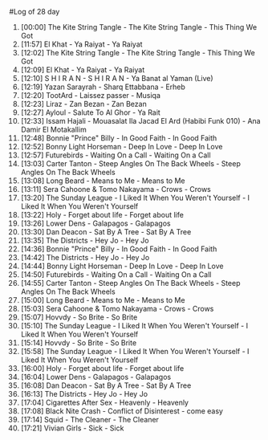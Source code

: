 #Log of 28 day

1. [00:00] The Kite String Tangle - The Kite String Tangle - This Thing We Got
1. [11:57] El Khat - Ya Raiyat - Ya Raiyat
1. [12:02] The Kite String Tangle - The Kite String Tangle - This Thing We Got
1. [12:09] El Khat - Ya Raiyat - Ya Raiyat
1. [12:10] S H I R A N - S H I R A N - Ya Banat al Yaman (Live)
1. [12:19] Yazan Sarayrah - Sharq Ettabbana - Erheb
1. [12:20] TootArd - Laissez passer - Musiqa
1. [12:23] Liraz - Zan Bezan - Zan Bezan
1. [12:27] Ayloul - Salute To Al Ghor - Ya Rait
1. [12:33] Issam Hajali - Mouasalat Ila Jacad El Ard (Habibi Funk 010) - Ana Damir El Motakallim
1. [12:48] Bonnie "Prince" Billy - In Good Faith - In Good Faith
1. [12:52] Bonny Light Horseman - Deep In Love - Deep In Love
1. [12:57] Futurebirds - Waiting On a Call - Waiting On a Call
1. [13:03] Carter Tanton - Steep Angles On The Back Wheels - Steep Angles On The Back Wheels
1. [13:08] Long Beard - Means to Me - Means to Me
1. [13:11] Sera Cahoone & Tomo Nakayama - Crows - Crows
1. [13:20] The Sunday League - I Liked It When You Weren't Yourself - I Liked It When You Weren't Yourself
1. [13:22] Holy - Forget about life - Forget about life
1. [13:26] Lower Dens - Galapagos - Galapagos
1. [13:30] Dan Deacon - Sat By A Tree - Sat By A Tree
1. [13:35] The Districts - Hey Jo - Hey Jo
1. [14:36] Bonnie "Prince" Billy - In Good Faith - In Good Faith
1. [14:42] The Districts - Hey Jo - Hey Jo
1. [14:44] Bonny Light Horseman - Deep In Love - Deep In Love
1. [14:50] Futurebirds - Waiting On a Call - Waiting On a Call
1. [14:55] Carter Tanton - Steep Angles On The Back Wheels - Steep Angles On The Back Wheels
1. [15:00] Long Beard - Means to Me - Means to Me
1. [15:03] Sera Cahoone & Tomo Nakayama - Crows - Crows
1. [15:07] Hovvdy - So Brite - So Brite
1. [15:10] The Sunday League - I Liked It When You Weren't Yourself - I Liked It When You Weren't Yourself
1. [15:14] Hovvdy - So Brite - So Brite
1. [15:58] The Sunday League - I Liked It When You Weren't Yourself - I Liked It When You Weren't Yourself
1. [16:00] Holy - Forget about life - Forget about life
1. [16:04] Lower Dens - Galapagos - Galapagos
1. [16:08] Dan Deacon - Sat By A Tree - Sat By A Tree
1. [16:13] The Districts - Hey Jo - Hey Jo
1. [17:04] Cigarettes After Sex - Heavenly - Heavenly
1. [17:08] Black Nite Crash - Conflict of Disinterest - come easy
1. [17:14] Squid - The Cleaner - The Cleaner
1. [17:21] Vivian Girls - Sick - Sick
